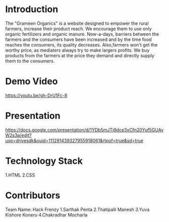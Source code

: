 # Introduction
The "Grameen Organics" is a website designed to empower the rural farmers, increase their product reach. We encourage them to use only organic fertilizers and organic manure. Now-a-days, barriers between the farmers and the consumers have been increased and by the time food reaches the consumers, its quality decreases. Also,farmers won't get the worthy price, as mediaters always try to make largers profits. We buy products from the farmers at the price they demand and directly supply them to the consumers.
# Demo Video
https://youtu.be/gh-DrU1Fc-8
# Presentation
https://docs.google.com/presentation/d/1YDb5mJTj9dce3xCfn20Yuf5GUAvW2s3a/edit?usp=drivesdk&ouid=111291439327955918061&rtpof=true&sd=true
# Technology Stack
1.HTML
2.CSS
# Contributors
Team Name: Hack Frenzy
1.Sarthak Penta
2.Thatipalli Manesh
3.Yuva Kishore Koneru
4.Chakradhar Mocharla
